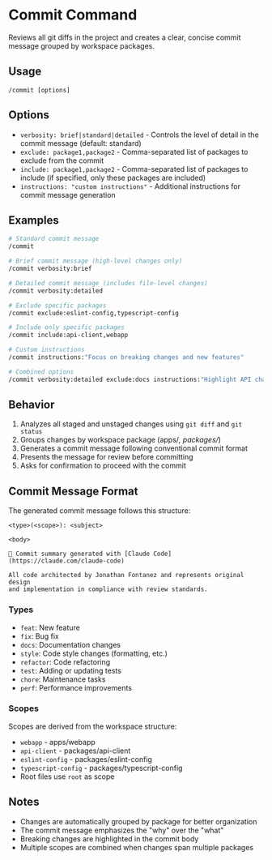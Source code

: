 # Commit Command

Reviews all git diffs in the project and creates a clear, concise commit message grouped by workspace packages.

## Usage

```
/commit [options]
```

## Options

- `verbosity: brief|standard|detailed` - Controls the level of detail in the commit message (default: standard)
- `exclude: package1,package2` - Comma-separated list of packages to exclude from the commit
- `include: package1,package2` - Comma-separated list of packages to include (if specified, only these packages are included)
- `instructions: "custom instructions"` - Additional instructions for commit message generation

## Examples

```bash
# Standard commit message
/commit

# Brief commit message (high-level changes only)
/commit verbosity:brief

# Detailed commit message (includes file-level changes)
/commit verbosity:detailed

# Exclude specific packages
/commit exclude:eslint-config,typescript-config

# Include only specific packages
/commit include:api-client,webapp

# Custom instructions
/commit instructions:"Focus on breaking changes and new features"

# Combined options
/commit verbosity:detailed exclude:docs instructions:"Highlight API changes"
```

## Behavior

1. Analyzes all staged and unstaged changes using `git diff` and `git status`
2. Groups changes by workspace package (apps/_, packages/_)
3. Generates a commit message following conventional commit format
4. Presents the message for review before committing
5. Asks for confirmation to proceed with the commit

## Commit Message Format

The generated commit message follows this structure:

```
<type>(<scope>): <subject>

<body>

🤖 Commit summary generated with [Claude Code](https://claude.com/claude-code)

All code architected by Jonathan Fontanez and represents original design
and implementation in compliance with review standards.
```

### Types

- `feat`: New feature
- `fix`: Bug fix
- `docs`: Documentation changes
- `style`: Code style changes (formatting, etc.)
- `refactor`: Code refactoring
- `test`: Adding or updating tests
- `chore`: Maintenance tasks
- `perf`: Performance improvements

### Scopes

Scopes are derived from the workspace structure:

- `webapp` - apps/webapp
- `api-client` - packages/api-client
- `eslint-config` - packages/eslint-config
- `typescript-config` - packages/typescript-config
- Root files use `root` as scope

## Notes

- Changes are automatically grouped by package for better organization
- The commit message emphasizes the "why" over the "what"
- Breaking changes are highlighted in the commit body
- Multiple scopes are combined when changes span multiple packages
